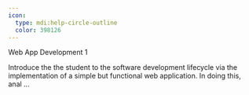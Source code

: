```yaml
---
icon:
  type: mdi:help-circle-outline
  color: 398126
---
```

Web App Development 1

Introduce the the student to the software development lifecycle via the implementation of a simple but functional web application. In doing this, anal ... 
